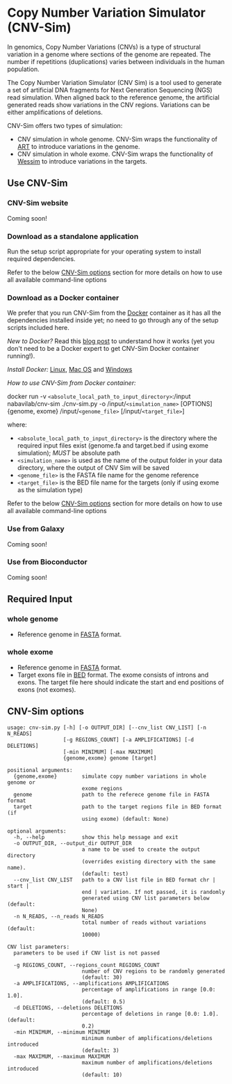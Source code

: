 # Copy Number Variation Simulator (CNV-Sim)
In genomics, Copy Number Variations (CNVs) is a type of structural variation in a genome where sections of the genome are repeated. 
The number if repetitions (duplications) varies between individuals in the human population.

The Copy Number Variation Simulator (CNV Sim) is a tool used to generate a set of artificial DNA fragments for Next Generation Sequencing (NGS) read simulation.
When aligned back to the reference genome, the artificial generated reads show variations in the CNV regions. Variations can be either amplifications of deletions.

CNV-Sim offers two types of simulation:

- CNV simulation in whole genome. CNV-Sim wraps the functionality of [ART](http://www.niehs.nih.gov/research/resources/software/biostatistics/art/) to introduce variations in the genome.
- CNV simulation in whole exome. CNV-Sim wraps the functionality of [Wessim](https://github.com/sak042/Wessim) to introduce variations in the targets.  

## Use CNV-Sim
### CNV-Sim website
Coming soon!

### Download as a standalone application
Run the setup script appropriate for your operating system to install required dependencies.

Refer to the below [CNV-Sim options](#cnv-sim-options-) section for more details on how to use all available command-line options

### Download as a Docker container
We prefer that you run CNV-Sim from the [Docker](http://www.docker.com) container as it has all the dependencies installed inside yet; no need to go through any of the setup scripts included here.

*New to Docker?* Read this [blog post](https://www.toptal.com/devops/getting-started-with-docker-simplifying-devops) to understand how it works
(yet you don't need to be a Docker expert to get CNV-Sim Docker container running!).

*Install Docker:* [Linux](https://docs.docker.com/engine/installation/#/on-linux), [Mac OS](https://docs.docker.com/docker-for-mac/) and [Windows](https://docs.docker.com/docker-for-windows/)

*How to use CNV-Sim from Docker container:*


docker run -v `<absolute_local_path_to_input_directory>`:/input nabavilab/cnv-sim ./cnv-sim.py -o /input/`<simulation_name>` [OPTIONS] {genome, exome} /input/`<genome_file>` [/input/`<target_file>`]

where:

- `<absolute_local_path_to_input_directory>` is the directory where the required input files exist (genome.fa and target.bed if using exome simulation); *MUST* be absolute path 
- `<simulation_name>` is used as the name of the output folder in your data directory, where the output of CNV Sim will be saved
- `<genome_file>` is the FASTA file name for the genome reference
- `<target_file>` is the BED file name for the targets (only if using exome as the simulation type)

Refer to the below [CNV-Sim options](#cnv-sim-options-) section for more details on how to use all available command-line options


### Use from Galaxy
Coming soon!

### Use from Bioconductor
Coming soon!

## Required Input
### whole genome
- Reference genome in [FASTA](https://en.wikipedia.org/wiki/FASTA_format) format.

### whole exome
- Reference genome in [FASTA](https://en.wikipedia.org/wiki/FASTA_format) format.
- Target exons file in [BED](https://genome.ucsc.edu/FAQ/FAQformat.html#format1) format. 
The exome consists of introns and exons. The target file here should indicate the start and end positions of exons (not exomes).
 
## CNV-Sim options
```
usage: cnv-sim.py [-h] [-o OUTPUT_DIR] [--cnv_list CNV_LIST] [-n N_READS]
                  [-g REGIONS_COUNT] [-a AMPLIFICATIONS] [-d DELETIONS]
                  [-min MINIMUM] [-max MAXIMUM]
                  {genome,exome} genome [target]

positional arguments:
  {genome,exome}        simulate copy number variations in whole genome or
                        exome regions
  genome                path to the referece genome file in FASTA format
  target                path to the target regions file in BED format (if
                        using exome) (default: None)

optional arguments:
  -h, --help            show this help message and exit
  -o OUTPUT_DIR, --output_dir OUTPUT_DIR
                        a name to be used to create the output directory
                        (overrides existing directory with the same name).
                        (default: test)
  --cnv_list CNV_LIST   path to a CNV list file in BED format chr | start |
                        end | variation. If not passed, it is randomly
                        generated using CNV list parameters below (default:
                        None)
  -n N_READS, --n_reads N_READS
                        total number of reads without variations (default:
                        10000)

CNV list parameters:
  parameters to be used if CNV list is not passed

  -g REGIONS_COUNT, --regions_count REGIONS_COUNT
                        number of CNV regions to be randomly generated
                        (default: 30)
  -a AMPLIFICATIONS, --amplifications AMPLIFICATIONS
                        percentage of amplifications in range [0.0: 1.0].
                        (default: 0.5)
  -d DELETIONS, --deletions DELETIONS
                        percentage of deletions in range [0.0: 1.0]. (default:
                        0.2)
  -min MINIMUM, --minimum MINIMUM
                        minimum number of amplifications/deletions introduced
                        (default: 3)
  -max MAXIMUM, --maximum MAXIMUM
                        maximum number of amplifications/deletions introduced
                        (default: 10)
```
